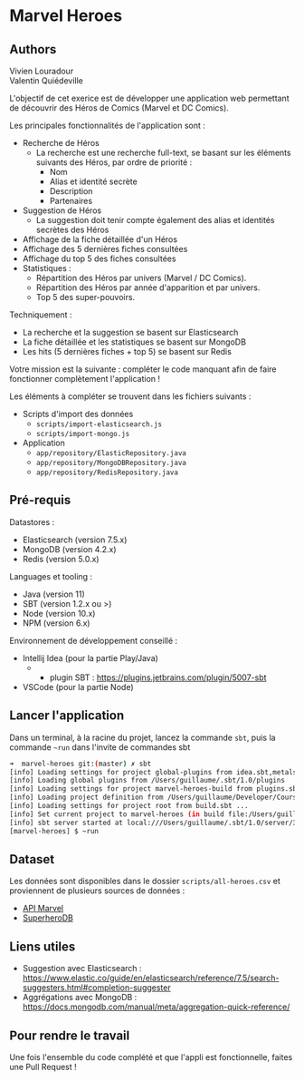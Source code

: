 # Marvel Heroes

## Authors

Vivien Louradour  
Valentin Quiédeville

L'objectif de cet exerice est de développer une application web permettant de découvrir des Héros de Comics (Marvel et DC Comics).

Les principales fonctionnalités de l'application sont : 
* Recherche de Héros
  * La recherche est une recherche full-text, se basant sur les éléments suivants des Héros, par ordre de priorité :
    * Nom
    * Alias et identité secrète
    * Description
    * Partenaires
* Suggestion de Héros
  * La suggestion doit tenir compte également des alias et identités secrètes des Héros
* Affichage de la fiche détaillée d'un Héros
* Affichage des 5 dernières fiches consultées
* Affichage du top 5 des fiches consultées
* Statistiques :
  * Répartition des Héros par univers (Marvel / DC Comics).
  * Répartition des Héros par année d'apparition et par univers.
  * Top 5 des super-pouvoirs.

Techniquement : 
* La recherche et la suggestion se basent sur Elasticsearch
* La fiche détaillée et les statistiques se basent sur MongoDB
* Les hits (5 dernières fiches + top 5) se basent sur Redis

Votre mission est la suivante : compléter le code manquant afin de faire fonctionner complètement l'application !

Les éléments à compléter se trouvent dans les fichiers suivants : 
* Scripts d'import des données
  * `scripts/import-elasticsearch.js`
  * `scripts/import-mongo.js`
* Application
  * `app/repository/ElasticRepository.java`
  * `app/repository/MongoDBRepository.java`
  * `app/repository/RedisRepository.java`


## Pré-requis

Datastores : 
* Elasticsearch (version 7.5.x)
* MongoDB (version 4.2.x)
* Redis (version 5.0.x)

Languages et tooling :
* Java (version 11)
* SBT (version 1.2.x ou >)
* Node (version 10.x)
* NPM (version 6.x)

Environnement de développement conseillé :
* Intellij Idea (pour la partie Play/Java)
  * + plugin SBT : https://plugins.jetbrains.com/plugin/5007-sbt
* VSCode (pour la partie Node)

## Lancer l'application

Dans un terminal, à la racine du projet, lancez la commande `sbt`, puis la commande `~run` dans l'invite de commandes sbt
```bash
➜  marvel-heroes git:(master) ✗ sbt
[info] Loading settings for project global-plugins from idea.sbt,metals.sbt ...
[info] Loading global plugins from /Users/guillaume/.sbt/1.0/plugins
[info] Loading settings for project marvel-heroes-build from plugins.sbt ...
[info] Loading project definition from /Users/guillaume/Developer/Cours/marvel-heroes/project
[info] Loading settings for project root from build.sbt ...
[info] Set current project to marvel-heroes (in build file:/Users/guillaume/Developer/Cours/marvel-heroes/)
[info] sbt server started at local:///Users/guillaume/.sbt/1.0/server/3dde21270dd620b18561/sock
[marvel-heroes] $ ~run
```




## Dataset

Les données sont disponibles dans le dossier `scripts/all-heroes.csv` et proviennent de plusieurs sources de données : 
* [API Marvel](https://developer.marvel.com/)
* [SuperheroDB](https://www.superherodb.com/)


## Liens utiles
* Suggestion avec Elasticsearch : https://www.elastic.co/guide/en/elasticsearch/reference/7.5/search-suggesters.html#completion-suggester
* Aggrégations avec MongoDB : https://docs.mongodb.com/manual/meta/aggregation-quick-reference/


## Pour rendre le travail

Une fois l'ensemble du code complété et que l'appli est fonctionnelle, faites une Pull Request !
